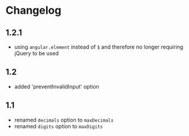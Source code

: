 # Changelog

## 1.2.1

 * using `angular.element` instead of `$` and therefore no longer requiring jQuery to be used

## 1.2

 * added 'preventInvalidInput' option

## 1.1

 * renamed `decimals` option to `maxDecimals`
 * renamed `digits` option to `maxDigits`
